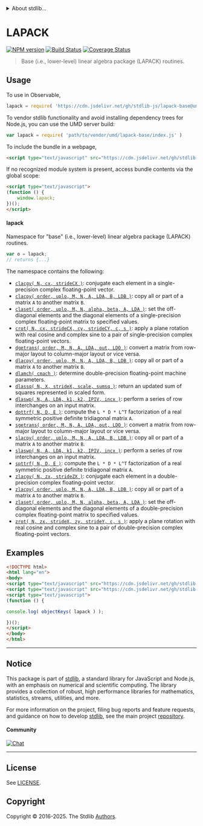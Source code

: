 <!--

@license Apache-2.0

Copyright (c) 2024 The Stdlib Authors.

Licensed under the Apache License, Version 2.0 (the "License");
you may not use this file except in compliance with the License.
You may obtain a copy of the License at

   http://www.apache.org/licenses/LICENSE-2.0

Unless required by applicable law or agreed to in writing, software
distributed under the License is distributed on an "AS IS" BASIS,
WITHOUT WARRANTIES OR CONDITIONS OF ANY KIND, either express or implied.
See the License for the specific language governing permissions and
limitations under the License.

-->


<details>
  <summary>
    About stdlib...
  </summary>
  <p>We believe in a future in which the web is a preferred environment for numerical computation. To help realize this future, we've built stdlib. stdlib is a standard library, with an emphasis on numerical and scientific computation, written in JavaScript (and C) for execution in browsers and in Node.js.</p>
  <p>The library is fully decomposable, being architected in such a way that you can swap out and mix and match APIs and functionality to cater to your exact preferences and use cases.</p>
  <p>When you use stdlib, you can be absolutely certain that you are using the most thorough, rigorous, well-written, studied, documented, tested, measured, and high-quality code out there.</p>
  <p>To join us in bringing numerical computing to the web, get started by checking us out on <a href="https://github.com/stdlib-js/stdlib">GitHub</a>, and please consider <a href="https://opencollective.com/stdlib">financially supporting stdlib</a>. We greatly appreciate your continued support!</p>
</details>

# LAPACK

[![NPM version][npm-image]][npm-url] [![Build Status][test-image]][test-url] [![Coverage Status][coverage-image]][coverage-url] <!-- [![dependencies][dependencies-image]][dependencies-url] -->

> Base (i.e., lower-level) linear algebra package (LAPACK) routines.



<section class="usage">

## Usage

To use in Observable,

```javascript
lapack = require( 'https://cdn.jsdelivr.net/gh/stdlib-js/lapack-base@umd/browser.js' )
```

To vendor stdlib functionality and avoid installing dependency trees for Node.js, you can use the UMD server build:

```javascript
var lapack = require( 'path/to/vendor/umd/lapack-base/index.js' )
```

To include the bundle in a webpage,

```html
<script type="text/javascript" src="https://cdn.jsdelivr.net/gh/stdlib-js/lapack-base@umd/browser.js"></script>
```

If no recognized module system is present, access bundle contents via the global scope:

```html
<script type="text/javascript">
(function () {
    window.lapack;
})();
</script>
```

#### lapack

Namespace for "base" (i.e., lower-level) linear algebra package (LAPACK) routines.

```javascript
var o = lapack;
// returns {...}
```

The namespace contains the following:

<!-- <toc pattern="*"> -->

<div class="namespace-toc">

-   <span class="signature">[`clacgv( N, cx, strideCX )`][@stdlib/lapack/base/clacgv]</span><span class="delimiter">: </span><span class="description">conjugate each element in a single-precision complex floating-point vector.</span>
-   <span class="signature">[`clacpy( order, uplo, M, N, A, LDA, B, LDB )`][@stdlib/lapack/base/clacpy]</span><span class="delimiter">: </span><span class="description">copy all or part of a matrix `A` to another matrix `B`.</span>
-   <span class="signature">[`claset( order, uplo, M, N, alpha, beta, A, LDA )`][@stdlib/lapack/base/claset]</span><span class="delimiter">: </span><span class="description">set the off-diagonal elements and the diagonal elements of a single-precision complex floating-point matrix to specified values.</span>
-   <span class="signature">[`crot( N, cx, strideCX, cy, strideCY, c, s )`][@stdlib/lapack/base/crot]</span><span class="delimiter">: </span><span class="description">apply a plane rotation with real cosine and complex sine to a pair of single-precision complex floating-point vectors.</span>
-   <span class="signature">[`dgetrans( order, M, N, A, LDA, out, LDO )`][@stdlib/lapack/base/dge-trans]</span><span class="delimiter">: </span><span class="description">convert a matrix from row-major layout to column-major layout or vice versa.</span>
-   <span class="signature">[`dlacpy( order, uplo, M, N, A, LDA, B, LDB )`][@stdlib/lapack/base/dlacpy]</span><span class="delimiter">: </span><span class="description">copy all or part of a matrix `A` to another matrix `B`.</span>
-   <span class="signature">[`dlamch( cmach )`][@stdlib/lapack/base/dlamch]</span><span class="delimiter">: </span><span class="description">determine double-precision floating-point machine parameters.</span>
-   <span class="signature">[`dlassq( N, X, strideX, scale, sumsq )`][@stdlib/lapack/base/dlassq]</span><span class="delimiter">: </span><span class="description">return an updated sum of squares represented in scaled form.</span>
-   <span class="signature">[`dlaswp( N, A, LDA, k1, k2, IPIV, incx )`][@stdlib/lapack/base/dlaswp]</span><span class="delimiter">: </span><span class="description">perform a series of row interchanges on an input matrix.</span>
-   <span class="signature">[`dpttrf( N, D, E )`][@stdlib/lapack/base/dpttrf]</span><span class="delimiter">: </span><span class="description">compute the `L * D * L^T` factorization of a real symmetric positive definite tridiagonal matrix `A`.</span>
-   <span class="signature">[`sgetrans( order, M, N, A, LDA, out, LDO )`][@stdlib/lapack/base/sge-trans]</span><span class="delimiter">: </span><span class="description">convert a matrix from row-major layout to column-major layout or vice versa.</span>
-   <span class="signature">[`slacpy( order, uplo, M, N, A, LDA, B, LDB )`][@stdlib/lapack/base/slacpy]</span><span class="delimiter">: </span><span class="description">copy all or part of a matrix `A` to another matrix `B`.</span>
-   <span class="signature">[`slaswp( N, A, LDA, k1, k2, IPIV, incx )`][@stdlib/lapack/base/slaswp]</span><span class="delimiter">: </span><span class="description">perform a series of row interchanges on an input matrix.</span>
-   <span class="signature">[`spttrf( N, D, E )`][@stdlib/lapack/base/spttrf]</span><span class="delimiter">: </span><span class="description">compute the `L * D * L^T` factorization of a real symmetric positive definite tridiagonal matrix `A`.</span>
-   <span class="signature">[`zlacgv( N, zx, strideZX )`][@stdlib/lapack/base/zlacgv]</span><span class="delimiter">: </span><span class="description">conjugate each element in a double-precision complex floating-point vector.</span>
-   <span class="signature">[`zlacpy( order, uplo, M, N, A, LDA, B, LDB )`][@stdlib/lapack/base/zlacpy]</span><span class="delimiter">: </span><span class="description">copy all or part of a matrix `A` to another matrix `B`.</span>
-   <span class="signature">[`zlaset( order, uplo, M, N, alpha, beta, A, LDA )`][@stdlib/lapack/base/zlaset]</span><span class="delimiter">: </span><span class="description">set the off-diagonal elements and the diagonal elements of a double-precision complex floating-point matrix to specified values.</span>
-   <span class="signature">[`zrot( N, zx, strideX, zy, strideY, c, s )`][@stdlib/lapack/base/zrot]</span><span class="delimiter">: </span><span class="description">apply a plane rotation with real cosine and complex sine to a pair of double-precision complex floating-point vectors.</span>

</div>

<!-- </toc> -->

</section>

<!-- /.usage -->

<section class="examples">

## Examples

<!-- TODO: better examples -->

<!-- eslint no-undef: "error" -->

```html
<!DOCTYPE html>
<html lang="en">
<body>
<script type="text/javascript" src="https://cdn.jsdelivr.net/gh/stdlib-js/utils-keys@umd/browser.js"></script>
<script type="text/javascript" src="https://cdn.jsdelivr.net/gh/stdlib-js/lapack-base@umd/browser.js"></script>
<script type="text/javascript">
(function () {

console.log( objectKeys( lapack ) );

})();
</script>
</body>
</html>
```

</section>

<!-- /.examples -->

<!-- Section for related `stdlib` packages. Do not manually edit this section, as it is automatically populated. -->

<section class="related">

</section>

<!-- /.related -->

<!-- Section for all links. Make sure to keep an empty line after the `section` element and another before the `/section` close. -->


<section class="main-repo" >

* * *

## Notice

This package is part of [stdlib][stdlib], a standard library for JavaScript and Node.js, with an emphasis on numerical and scientific computing. The library provides a collection of robust, high performance libraries for mathematics, statistics, streams, utilities, and more.

For more information on the project, filing bug reports and feature requests, and guidance on how to develop [stdlib][stdlib], see the main project [repository][stdlib].

#### Community

[![Chat][chat-image]][chat-url]

---

## License

See [LICENSE][stdlib-license].


## Copyright

Copyright &copy; 2016-2025. The Stdlib [Authors][stdlib-authors].

</section>

<!-- /.stdlib -->

<!-- Section for all links. Make sure to keep an empty line after the `section` element and another before the `/section` close. -->

<section class="links">

[npm-image]: http://img.shields.io/npm/v/@stdlib/lapack-base.svg
[npm-url]: https://npmjs.org/package/@stdlib/lapack-base

[test-image]: https://github.com/stdlib-js/lapack-base/actions/workflows/test.yml/badge.svg?branch=main
[test-url]: https://github.com/stdlib-js/lapack-base/actions/workflows/test.yml?query=branch:main

[coverage-image]: https://img.shields.io/codecov/c/github/stdlib-js/lapack-base/main.svg
[coverage-url]: https://codecov.io/github/stdlib-js/lapack-base?branch=main

<!--

[dependencies-image]: https://img.shields.io/david/stdlib-js/lapack-base.svg
[dependencies-url]: https://david-dm.org/stdlib-js/lapack-base/main

-->

[chat-image]: https://img.shields.io/gitter/room/stdlib-js/stdlib.svg
[chat-url]: https://app.gitter.im/#/room/#stdlib-js_stdlib:gitter.im

[stdlib]: https://github.com/stdlib-js/stdlib

[stdlib-authors]: https://github.com/stdlib-js/stdlib/graphs/contributors

[umd]: https://github.com/umdjs/umd
[es-module]: https://developer.mozilla.org/en-US/docs/Web/JavaScript/Guide/Modules

[deno-url]: https://github.com/stdlib-js/lapack-base/tree/deno
[deno-readme]: https://github.com/stdlib-js/lapack-base/blob/deno/README.md
[umd-url]: https://github.com/stdlib-js/lapack-base/tree/umd
[umd-readme]: https://github.com/stdlib-js/lapack-base/blob/umd/README.md
[esm-url]: https://github.com/stdlib-js/lapack-base/tree/esm
[esm-readme]: https://github.com/stdlib-js/lapack-base/blob/esm/README.md
[branches-url]: https://github.com/stdlib-js/lapack-base/blob/main/branches.md

[stdlib-license]: https://raw.githubusercontent.com/stdlib-js/lapack-base/main/LICENSE

<!-- <toc-links> -->

[@stdlib/lapack/base/clacgv]: https://github.com/stdlib-js/lapack-base-clacgv/tree/umd

[@stdlib/lapack/base/clacpy]: https://github.com/stdlib-js/lapack-base-clacpy/tree/umd

[@stdlib/lapack/base/claset]: https://github.com/stdlib-js/lapack-base-claset/tree/umd

[@stdlib/lapack/base/crot]: https://github.com/stdlib-js/lapack-base-crot/tree/umd

[@stdlib/lapack/base/dge-trans]: https://github.com/stdlib-js/lapack-base-dge-trans/tree/umd

[@stdlib/lapack/base/dlacpy]: https://github.com/stdlib-js/lapack-base-dlacpy/tree/umd

[@stdlib/lapack/base/dlamch]: https://github.com/stdlib-js/lapack-base-dlamch/tree/umd

[@stdlib/lapack/base/dlassq]: https://github.com/stdlib-js/lapack-base-dlassq/tree/umd

[@stdlib/lapack/base/dlaswp]: https://github.com/stdlib-js/lapack-base-dlaswp/tree/umd

[@stdlib/lapack/base/dpttrf]: https://github.com/stdlib-js/lapack-base-dpttrf/tree/umd

[@stdlib/lapack/base/sge-trans]: https://github.com/stdlib-js/lapack-base-sge-trans/tree/umd

[@stdlib/lapack/base/slacpy]: https://github.com/stdlib-js/lapack-base-slacpy/tree/umd

[@stdlib/lapack/base/slaswp]: https://github.com/stdlib-js/lapack-base-slaswp/tree/umd

[@stdlib/lapack/base/spttrf]: https://github.com/stdlib-js/lapack-base-spttrf/tree/umd

[@stdlib/lapack/base/zlacgv]: https://github.com/stdlib-js/lapack-base-zlacgv/tree/umd

[@stdlib/lapack/base/zlacpy]: https://github.com/stdlib-js/lapack-base-zlacpy/tree/umd

[@stdlib/lapack/base/zlaset]: https://github.com/stdlib-js/lapack-base-zlaset/tree/umd

[@stdlib/lapack/base/zrot]: https://github.com/stdlib-js/lapack-base-zrot/tree/umd

<!-- </toc-links> -->

</section>

<!-- /.links -->
